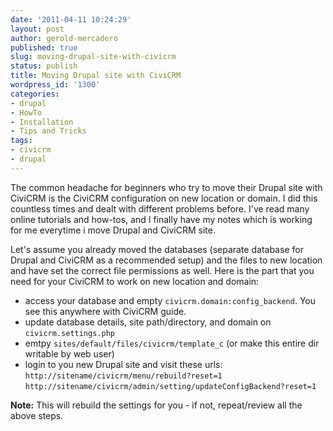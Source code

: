 ```yaml
---
date: '2011-04-11 10:24:29'
layout: post
author: gerold-mercadero
published: true
slug: moving-drupal-site-with-civicrm
status: publish
title: Moving Drupal site with CiviCRM
wordpress_id: '1300'
categories:
- drupal
- HowTo
- Installation
- Tips and Tricks
tags:
- civicrm
- drupal
---
```


The common headache for beginners who try to move their Drupal site with CiviCRM is the CiviCRM configuration on new location or domain.  I did this countless times and dealt with different problems before.  I've read many online tutorials and how-tos, and I finally have my notes which is working for me everytime i move Drupal and CiviCRM site.

Let's assume you already moved the databases (separate database for Drupal and CiviCRM as a recommended setup) and the files to new location and have set the correct file permissions as well.  Here is the part that you need for your CiviCRM to work on new location and domain:

  * access your database and empty `civicrm.domain:config_backend`.  You see this anywhere with CiviCRM guide.
  * update database details, site path/directory, and domain on `civicrm.settings.php`
  * emtpy `sites/default/files/civicrm/template_c` (or make this entire dir writable by web user)
  * login to you new Drupal site and visit these urls:
`http://sitename/civicrm/menu/rebuild?reset=1`
	`http://sitename/civicrm/admin/setting/updateConfigBackend?reset=1`

**Note:** This will rebuild the settings for you - if not, repeat/review all the above steps.

